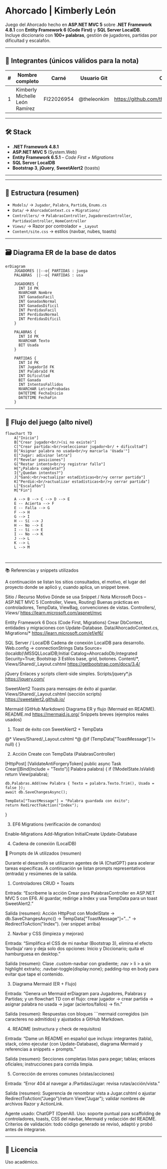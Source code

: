 # Ahorcado | Kimberly León

Juego del Ahorcado hecho en **ASP.NET MVC 5** sobre **.NET Framework 4.8.1** con **Entity Framework 6 (Code First)** y **SQL Server LocalDB**.  
Incluye diccionario con **100+ palabras**, gestión de jugadores, partidas por dificultad y escalafón.

---

## 👥 Integrantes (únicos válidos para la nota)

| # | Nombre completo                     | Carné      | Usuario Git  | Correo/Perfil Git |
|---|-------------------------------------|------------|--------------|-------------------|
| 1 | Kimberly Michelle León Ramírez      | FI22026954 | @theleonkim  | https://github.com/theleonkim/Ahorcado_KimberlyLeon |

---

## 🛠️ Stack

- **.NET Framework 4.8.1**
- **ASP.NET MVC 5** (System.Web)
- **Entity Framework 6.5.1** – *Code First + Migrations*
- **SQL Server LocalDB**
- **Bootstrap 3**, **jQuery**, **SweetAlert2** (toasts)

---


---

## 📂 Estructura (resumen)

- `Models/` → `Jugador`, `Palabra`, `Partida`, `Enums.cs`  
- `Data/` → `AhorcadoContext.cs` + `Migrations/`  
- `Controllers/` → `PalabrasController`, `JugadoresController`, `PartidasController`, `HomeController`  
- `Views/` → Razor por controlador + `_Layout`  
- `Content/site.css` → estilos (navbar, nubes, toasts)

---

## 🗃️ Diagrama ER de la base de datos

```mermaid
erDiagram
    JUGADORES ||--o{ PARTIDAS : juega
    PALABRAS  ||--o{ PARTIDAS : usa

    JUGADORES {
      INT Id PK
      NVARCHAR Nombre
      INT GanadasFacil
      INT GanadasNormal
      INT GanadasDificil
      INT PerdidasFacil
      INT PerdidasNormal
      INT PerdidasDificil
    }

    PALABRAS {
      INT Id PK
      NVARCHAR Texto
      BIT Usada
    }

    PARTIDAS {
      INT Id PK
      INT JugadorId FK
      INT PalabraId FK
      INT Dificultad
      BIT Ganada
      INT IntentosFallidos
      NVARCHAR LetrasProbadas
      DATETIME FechaInicio
      DATETIME FechaFin
    }
```

---

## 🧩 Flujo del juego (alto nivel)

```mermaid
flowchart TD
    A["Inicio"]
    B["Crear jugador<br/>(si no existe)"]
    C["Crear partida:<br/>seleccionar jugador<br/ + dificultad"]
    D["Asignar palabra no usada<br/>y marcarla 'Usada'"]
    E["Jugar: adivinar letra"]
    F["Revelar posiciones"]
    G["Restar intento<br/>y registrar fallo"]
    H{"¿Palabra completa?"}
    I{"¿Quedan intentos?"}
    J["Ganó:<br/>actualizar estadísticas<br/>y cerrar partida"]
    K["Perdió:<br/>actualizar estadísticas<br/>y cerrar partida"]
    L["Escalafón"]
    M["Fin"]

    A --> B --> C --> D --> E
    E -- Acierta --> F
    E -- Falla --> G
    F --> H
    G --> I
    H -- Sí --> J
    H -- No --> E
    I -- Sí --> E
    I -- No --> K
    J --> L
    K --> L
    L --> M

   
```

---


📚 Referencias y snippets utilizados

A continuación se listan los sitios consultados, el motivo, el lugar del proyecto donde se aplicó y, cuando aplica, un snippet breve.

Sitio / Recurso	Motivo	Dónde se usa	Snippet / Nota
Microsoft Docs – ASP.NET MVC 5 (Controller, Views, Routing)	Buenas prácticas en controladores, TempData, ViewBag, convenciones de vistas.	Controllers/*, Views/*	https://learn.microsoft.com/aspnet/mvc

Entity Framework 6 Docs (Code First, Migrations)	Crear DbContext, entidades y migraciones con Update-Database.	Data/AhorcadoContext.cs, Migrations/*	https://learn.microsoft.com/ef/ef6/

SQL Server / LocalDB	Cadena de conexión LocalDB para desarrollo.	Web.config → connectionStrings	Data Source=(localdb)\MSSQLLocalDB;Initial Catalog=AhorcadoDb;Integrated Security=True;
Bootstrap 3	Estilos base, grid, botones.	Content/*, Views/Shared/_Layout.cshtml	https://getbootstrap.com/docs/3.4/

jQuery	Enlaces y scripts client-side simples.	Scripts/jquery*.js	https://jquery.com/

SweetAlert2	Toasts para mensajes de éxito al guardar.	Views/Shared/_Layout.cshtml (sección scripts)	https://sweetalert2.github.io/

Mermaid (GitHub Markdown)	Diagrama ER y flujo (Mermaid en README).	README.md	https://mermaid.js.org/
Snippets breves (ejemplos reales usados)

1) Toast de éxito con SweetAlert2 + TempData

@* Views/Shared/_Layout.cshtml *@
@if (TempData["ToastMessage"] != null)
{
    <script>
        Swal.fire({
            toast: true,
            position: 'top-end',
            showConfirmButton: false,
            timer: 2200,
            icon: 'success',
            title: '@TempData["ToastMessage"]'
        });
    </script>
}


2) Acción Create con TempData (PalabrasController)

[HttpPost]
[ValidateAntiForgeryToken]
public async Task<ActionResult> Crear([Bind(Include = "Texto")] Palabra palabra)
{
    if (!ModelState.IsValid) return View(palabra);

    db.Palabras.Add(new Palabra { Texto = palabra.Texto.Trim(), Usada = false });
    await db.SaveChangesAsync();

    TempData["ToastMessage"] = "Palabra guardada con éxito";
    return RedirectToAction("Index");
}


3) EF6 Migrations (verificación de comandos)

Enable-Migrations
Add-Migration InitialCreate
Update-Database


4) Cadena de conexión (LocalDB)

<connectionStrings>
  <add name="AhorcadoContext"
       connectionString="Data Source=(localdb)\MSSQLLocalDB;Initial Catalog=AhorcadoDb;Integrated Security=True;MultipleActiveResultSets=True"
       providerName="System.Data.SqlClient" />
</connectionStrings>

🤖 Prompts de IA utilizados (resumen)

Durante el desarrollo se utilizaron agentes de IA (ChatGPT) para acelerar tareas específicas. A continuación se listan prompts representativos (entrada) y resúmenes de la salida.

1) Controladores CRUD + Toasts

Entrada: “Escríbeme la acción Crear para PalabrasController en ASP.NET MVC 5 con EF6. Al guardar, redirige a Index y usa TempData para un toast SweetAlert2.”

Salida (resumen): Acción HttpPost con ModelState → db.SaveChangesAsync() → TempData["ToastMessage"]="..." → RedirectToAction("Index"). (ver snippet arriba)

2) Navbar y CSS (limpieza y mejoras)

Entrada: “Simplifica el CSS de mi navbar (Bootstrap 3), elimina el efecto ‘burbuja’ raro y deja solo dos opciones: Inicio y Diccionario; quita el hamburguesa en desktop.”

Salida (resumen): Clase .custom-navbar con gradiente; .nav > li > a sin highlight extraño; .navbar-toggle{display:none}; padding-top en body para evitar que tape el contenido.

3) Diagrama Mermaid (ER + Flujo)

Entrada: “Genera un Mermaid erDiagram para Jugadores, Palabras y Partidas; y un flowchart TD con el flujo: crear jugador → crear partida → asignar palabra no usada → jugar (aciertos/fallos) → fin.”

Salida (resumen): Respuestas con bloques ```mermaid corregidos (sin caracteres no admitidos) y ajustados a GitHub Markdown.

4) README (estructura y check de requisitos)

Entrada: “Dame un README en español que incluya: integrantes (tabla), stack, cómo ejecutar (con Update-Database), diagrama Mermaid y referencias a snippets + prompts.”

Salida (resumen): Secciones completas listas para pegar; tablas; enlaces oficiales; instrucciones para corrida limpia.

5) Corrección de errores comunes (vistas/acciones)

Entrada: “Error 404 al navegar a /Partidas/Jugar: revisa rutas/acción/vista.”

Salida (resumen): Sugerencia de renombrar vista a Jugar.cshtml o ajustar RedirectToAction("Juego")/return View("Jugar"); validar nombres de archivos Razor y ActionLink.

Agente usado: ChatGPT (OpenAI).
Uso: soporte puntual para scaffolding de controladores, toasts, CSS del navbar, Mermaid y redacción del README.
Criterios de validación: todo código generado se revisó, adaptó y probó antes de integrarse.

---

## 📜 Licencia

Uso académico.
